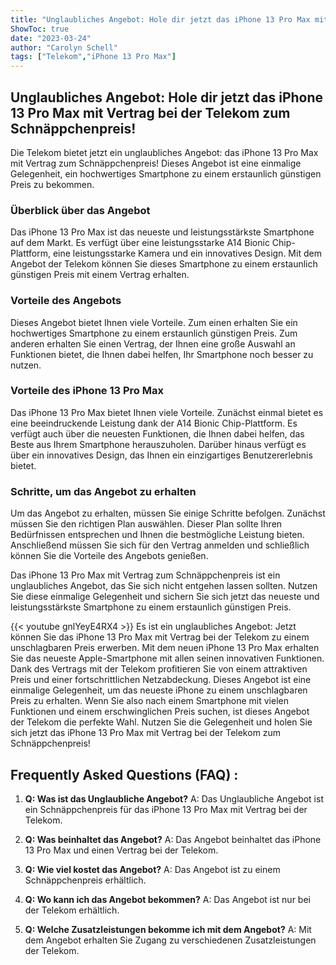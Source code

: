 ```yaml
---
title: "Unglaubliches Angebot: Hole dir jetzt das iPhone 13 Pro Max mit Vertrag bei der Telekom zum Schnäppchenpreis!"
ShowToc: true 
date: "2023-03-24"
author: "Carolyn Schell" 
tags: ["Telekom","iPhone 13 Pro Max"]
---
```

## Unglaubliches Angebot: Hole dir jetzt das iPhone 13 Pro Max mit Vertrag bei der Telekom zum Schnäppchenpreis!

Die Telekom bietet jetzt ein unglaubliches Angebot: das iPhone 13 Pro Max mit Vertrag zum Schnäppchenpreis! Dieses Angebot ist eine einmalige Gelegenheit, ein hochwertiges Smartphone zu einem erstaunlich günstigen Preis zu bekommen.

### Überblick über das Angebot

Das iPhone 13 Pro Max ist das neueste und leistungsstärkste Smartphone auf dem Markt. Es verfügt über eine leistungsstarke A14 Bionic Chip-Plattform, eine leistungsstarke Kamera und ein innovatives Design. Mit dem Angebot der Telekom können Sie dieses Smartphone zu einem erstaunlich günstigen Preis mit einem Vertrag erhalten.

### Vorteile des Angebots

Dieses Angebot bietet Ihnen viele Vorteile. Zum einen erhalten Sie ein hochwertiges Smartphone zu einem erstaunlich günstigen Preis. Zum anderen erhalten Sie einen Vertrag, der Ihnen eine große Auswahl an Funktionen bietet, die Ihnen dabei helfen, Ihr Smartphone noch besser zu nutzen.

### Vorteile des iPhone 13 Pro Max

Das iPhone 13 Pro Max bietet Ihnen viele Vorteile. Zunächst einmal bietet es eine beeindruckende Leistung dank der A14 Bionic Chip-Plattform. Es verfügt auch über die neuesten Funktionen, die Ihnen dabei helfen, das Beste aus Ihrem Smartphone herauszuholen. Darüber hinaus verfügt es über ein innovatives Design, das Ihnen ein einzigartiges Benutzererlebnis bietet.

### Schritte, um das Angebot zu erhalten

Um das Angebot zu erhalten, müssen Sie einige Schritte befolgen. Zunächst müssen Sie den richtigen Plan auswählen. Dieser Plan sollte Ihren Bedürfnissen entsprechen und Ihnen die bestmögliche Leistung bieten. Anschließend müssen Sie sich für den Vertrag anmelden und schließlich können Sie die Vorteile des Angebots genießen.

Das iPhone 13 Pro Max mit Vertrag zum Schnäppchenpreis ist ein unglaubliches Angebot, das Sie sich nicht entgehen lassen sollten. Nutzen Sie diese einmalige Gelegenheit und sichern Sie sich jetzt das neueste und leistungsstärkste Smartphone zu einem erstaunlich günstigen Preis.

{{< youtube gnlYeyE4RX4 >}} 
Es ist ein unglaubliches Angebot: Jetzt können Sie das iPhone 13 Pro Max mit Vertrag bei der Telekom zu einem unschlagbaren Preis erwerben. Mit dem neuen iPhone 13 Pro Max erhalten Sie das neueste Apple-Smartphone mit allen seinen innovativen Funktionen. Dank des Vertrags mit der Telekom profitieren Sie von einem attraktiven Preis und einer fortschrittlichen Netzabdeckung. Dieses Angebot ist eine einmalige Gelegenheit, um das neueste iPhone zu einem unschlagbaren Preis zu erhalten. Wenn Sie also nach einem Smartphone mit vielen Funktionen und einem erschwinglichen Preis suchen, ist dieses Angebot der Telekom die perfekte Wahl. Nutzen Sie die Gelegenheit und holen Sie sich jetzt das iPhone 13 Pro Max mit Vertrag bei der Telekom zum Schnäppchenpreis!

## Frequently Asked Questions (FAQ) :
1. **Q: Was ist das Unglaubliche Angebot?** 
A: Das Unglaubliche Angebot ist ein Schnäppchenpreis für das iPhone 13 Pro Max mit Vertrag bei der Telekom.

2. **Q: Was beinhaltet das Angebot?** 
A: Das Angebot beinhaltet das iPhone 13 Pro Max und einen Vertrag bei der Telekom.

3. **Q: Wie viel kostet das Angebot?** 
A: Das Angebot ist zu einem Schnäppchenpreis erhältlich.

4. **Q: Wo kann ich das Angebot bekommen?** 
A: Das Angebot ist nur bei der Telekom erhältlich.

5. **Q: Welche Zusatzleistungen bekomme ich mit dem Angebot?** 
A: Mit dem Angebot erhalten Sie Zugang zu verschiedenen Zusatzleistungen der Telekom.


